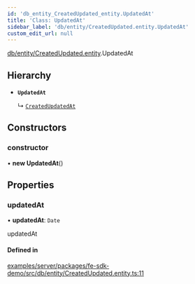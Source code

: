 ```yaml
---
id: 'db_entity_CreatedUpdated_entity.UpdatedAt'
title: 'Class: UpdatedAt'
sidebar_label: 'db/entity/CreatedUpdated.entity.UpdatedAt'
custom_edit_url: null
---
```


[db/entity/CreatedUpdated.entity](../modules/db_entity_CreatedUpdated_entity.md).UpdatedAt

## Hierarchy

- **`UpdatedAt`**

  ↳ [`CreatedUpdatedAt`](db_entity_CreatedUpdated_entity.CreatedUpdatedAt.md)

## Constructors

### constructor

• **new UpdatedAt**()

## Properties

### updatedAt

• **updatedAt**: `Date`

updatedAt

#### Defined in

[examples/server/packages/fe-sdk-demo/src/db/entity/CreatedUpdated.entity.ts:11](https://github.com/jiouiuw/tsdk-monorepo/blob/4c9ec73/examples/server/packages/fe-sdk-demo/src/db/entity/CreatedUpdated.entity.ts#L11)
